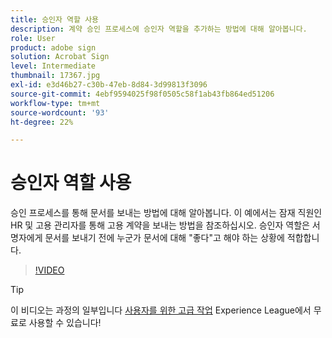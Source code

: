 ```yaml
---
title: 승인자 역할 사용
description: 계약 승인 프로세스에 승인자 역할을 추가하는 방법에 대해 알아봅니다.
role: User
product: adobe sign
solution: Acrobat Sign
level: Intermediate
thumbnail: 17367.jpg
exl-id: e3d46b27-c30b-47eb-8d84-3d99813f3096
source-git-commit: 4ebf9594025f98f0505c58f1ab43fb864ed51206
workflow-type: tm+mt
source-wordcount: '93'
ht-degree: 22%

---
```


# 승인자 역할 사용

승인 프로세스를 통해 문서를 보내는 방법에 대해 알아봅니다. 이 예에서는 잠재 직원인 HR 및 고용 관리자를 통해 고용 계약을 보내는 방법을 참조하십시오. 승인자 역할은 서명자에게 문서를 보내기 전에 누군가 문서에 대해 &quot;좋다&quot;고 해야 하는 상황에 적합합니다.

>[!VIDEO](https://video.tv.adobe.com/v/343854?quality=12&learn=on&hidetitle=true)

>[!TIP]
>
>이 비디오는 과정의 일부입니다 [사용자를 위한 고급 작업](https://experienceleague.adobe.com/?recommended=Sign-U-1-2020.3) Experience League에서 무료로 사용할 수 있습니다!


